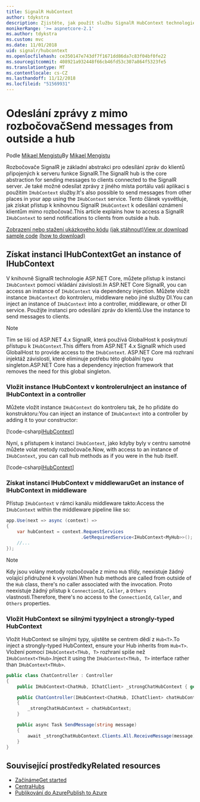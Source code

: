 ```yaml
---
title: SignalR HubContext
author: tdykstra
description: Zjistěte, jak použít službu SignalR HubContext technologie ASP.NET Core pro odesílání oznámení klientům mimo rozbočovač.
monikerRange: '>= aspnetcore-2.1'
ms.author: tdykstra
ms.custom: mvc
ms.date: 11/01/2018
uid: signalr/hubcontext
ms.openlocfilehash: ce350147e743df7f1671dd86da7c83f04bf0fe22
ms.sourcegitcommit: 408921a932448f66cb46fd53c307a864f5323fe5
ms.translationtype: MT
ms.contentlocale: cs-CZ
ms.lasthandoff: 11/12/2018
ms.locfileid: "51569931"
---
```

# <a name="send-messages-from-outside-a-hub"></a><span data-ttu-id="d160f-103">Odeslání zprávy z mimo rozbočovač</span><span class="sxs-lookup"><span data-stu-id="d160f-103">Send messages from outside a hub</span></span>

<span data-ttu-id="d160f-104">Podle [Mikael Mengistu](https://twitter.com/MikaelM_12)</span><span class="sxs-lookup"><span data-stu-id="d160f-104">By [Mikael Mengistu](https://twitter.com/MikaelM_12)</span></span>

<span data-ttu-id="d160f-105">Rozbočovače SignalR je základní abstrakci pro odesílání zpráv do klientů připojených k serveru funkce SignalR.</span><span class="sxs-lookup"><span data-stu-id="d160f-105">The SignalR hub is the core abstraction for sending messages to clients connected to the SignalR server.</span></span> <span data-ttu-id="d160f-106">Je také možné odesílat zprávy z jiného místa portálu vaši aplikaci s použitím `IHubContext` služby.</span><span class="sxs-lookup"><span data-stu-id="d160f-106">It's also possible to send messages from other places in your app using the `IHubContext` service.</span></span> <span data-ttu-id="d160f-107">Tento článek vysvětluje, jak získat přístup k knihovnou SignalR `IHubContext` k odesílání oznámení klientům mimo rozbočovač.</span><span class="sxs-lookup"><span data-stu-id="d160f-107">This article explains how to access a SignalR `IHubContext` to send notifications to clients from outside a hub.</span></span>

<span data-ttu-id="d160f-108">[Zobrazení nebo stažení ukázkového kódu](https://github.com/aspnet/Docs/tree/master/aspnetcore/signalr/hubcontext/sample/) [(jak stáhnout)](xref:index#how-to-download-a-sample)</span><span class="sxs-lookup"><span data-stu-id="d160f-108">[View or download sample code](https://github.com/aspnet/Docs/tree/master/aspnetcore/signalr/hubcontext/sample/) [(how to download)](xref:index#how-to-download-a-sample)</span></span>

## <a name="get-an-instance-of-ihubcontext"></a><span data-ttu-id="d160f-109">Získat instanci IHubContext</span><span class="sxs-lookup"><span data-stu-id="d160f-109">Get an instance of IHubContext</span></span>

<span data-ttu-id="d160f-110">V knihovně SignalR technologie ASP.NET Core, můžete přístup k instanci `IHubContext` pomocí vkládání závislostí.</span><span class="sxs-lookup"><span data-stu-id="d160f-110">In ASP.NET Core SignalR, you can access an instance of `IHubContext` via dependency injection.</span></span> <span data-ttu-id="d160f-111">Můžete vložit instance `IHubContext` do kontroleru, middleware nebo jiné služby DI.</span><span class="sxs-lookup"><span data-stu-id="d160f-111">You can inject an instance of `IHubContext` into a controller, middleware, or other DI service.</span></span> <span data-ttu-id="d160f-112">Použijte instanci pro odesílání zpráv do klientů.</span><span class="sxs-lookup"><span data-stu-id="d160f-112">Use the instance to send messages to clients.</span></span>

> [!NOTE]
> <span data-ttu-id="d160f-113">Tím se liší od ASP.NET 4.x SignalR, která používá GlobalHost k poskytnutí přístupu k `IHubContext`.</span><span class="sxs-lookup"><span data-stu-id="d160f-113">This differs from ASP.NET 4.x SignalR which used GlobalHost to provide access to the `IHubContext`.</span></span> <span data-ttu-id="d160f-114">ASP.NET Core má rozhraní injektáž závislostí, které eliminuje potřebu této globální typu singleton.</span><span class="sxs-lookup"><span data-stu-id="d160f-114">ASP.NET Core has a dependency injection framework that removes the need for this global singleton.</span></span>

### <a name="inject-an-instance-of-ihubcontext-in-a-controller"></a><span data-ttu-id="d160f-115">Vložit instance IHubContext v kontroleru</span><span class="sxs-lookup"><span data-stu-id="d160f-115">Inject an instance of IHubContext in a controller</span></span>

<span data-ttu-id="d160f-116">Můžete vložit instance `IHubContext` do kontroleru tak, že ho přidáte do konstruktoru:</span><span class="sxs-lookup"><span data-stu-id="d160f-116">You can inject an instance of `IHubContext` into a controller by adding it to your constructor:</span></span>

[!code-csharp[IHubContext](hubcontext/sample/Controllers/HomeController.cs?range=12-19,57)]

<span data-ttu-id="d160f-117">Nyní, s přístupem k instanci `IHubContext`, jako kdyby byly v centru samotné můžete volat metody rozbočovače.</span><span class="sxs-lookup"><span data-stu-id="d160f-117">Now, with access to an instance of `IHubContext`, you can call hub methods as if you were in the hub itself.</span></span>

[!code-csharp[IHubContext](hubcontext/sample/Controllers/HomeController.cs?range=21-25)]

### <a name="get-an-instance-of-ihubcontext-in-middleware"></a><span data-ttu-id="d160f-118">Získat instanci IHubContext v middlewaru</span><span class="sxs-lookup"><span data-stu-id="d160f-118">Get an instance of IHubContext in middleware</span></span>

<span data-ttu-id="d160f-119">Přístup `IHubContext` v rámci kanálu middleware takto:</span><span class="sxs-lookup"><span data-stu-id="d160f-119">Access the `IHubContext` within the middleware pipeline like so:</span></span>

```csharp
app.Use(next => async (context) =>
{
    var hubContext = context.RequestServices
                            .GetRequiredService<IHubContext<MyHub>>();
    //...
});
```

> [!NOTE]
> <span data-ttu-id="d160f-120">Kdy jsou volány metody rozbočovače z mimo `Hub` třídy, neexistuje žádný volající přidružené k vyvolání.</span><span class="sxs-lookup"><span data-stu-id="d160f-120">When hub methods are called from outside of the `Hub` class, there's no caller associated with the invocation.</span></span> <span data-ttu-id="d160f-121">Proto neexistuje žádný přístup k `ConnectionId`, `Caller`, a `Others` vlastnosti.</span><span class="sxs-lookup"><span data-stu-id="d160f-121">Therefore, there's no access to the `ConnectionId`, `Caller`, and `Others` properties.</span></span>

### <a name="inject-a-strongly-typed-hubcontext"></a><span data-ttu-id="d160f-122">Vložit HubContext se silnými typy</span><span class="sxs-lookup"><span data-stu-id="d160f-122">Inject a strongly-typed HubContext</span></span>

<span data-ttu-id="d160f-123">Vložit HubContext se silnými typy, ujistěte se centrem dědí z `Hub<T>`.</span><span class="sxs-lookup"><span data-stu-id="d160f-123">To inject a strongly-typed HubContext, ensure your Hub inherits from `Hub<T>`.</span></span> <span data-ttu-id="d160f-124">Vložení pomocí `IHubContext<THub, T>` rozhraní spíše než `IHubContext<THub>`.</span><span class="sxs-lookup"><span data-stu-id="d160f-124">Inject it using the `IHubContext<THub, T>` interface rather than `IHubContext<THub>`.</span></span>

```csharp
public class ChatController : Controller
{
    public IHubContext<ChatHub, IChatClient> _strongChatHubContext { get; }

    public ChatController(IHubContext<ChatHub, IChatClient> chatHubContext)
    {
        _strongChatHubContext = chatHubContext;
    }

    public async Task SendMessage(string message)
    {
        await _strongChatHubContext.Clients.All.ReceiveMessage(message);
    }
}
```

## <a name="related-resources"></a><span data-ttu-id="d160f-125">Související prostředky</span><span class="sxs-lookup"><span data-stu-id="d160f-125">Related resources</span></span>

* [<span data-ttu-id="d160f-126">Začínáme</span><span class="sxs-lookup"><span data-stu-id="d160f-126">Get started</span></span>](xref:tutorials/signalr)
* [<span data-ttu-id="d160f-127">Centra</span><span class="sxs-lookup"><span data-stu-id="d160f-127">Hubs</span></span>](xref:signalr/hubs)
* [<span data-ttu-id="d160f-128">Publikování do Azure</span><span class="sxs-lookup"><span data-stu-id="d160f-128">Publish to Azure</span></span>](xref:signalr/publish-to-azure-web-app)
